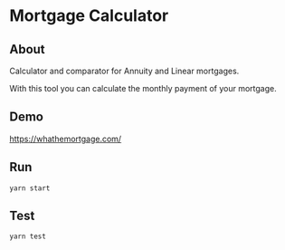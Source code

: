 # Mortgage Calculator

## About
Calculator and comparator for Annuity and Linear mortgages.

With this tool you can calculate the monthly payment of your mortgage.

## Demo
https://whathemortgage.com/

## Run

```
yarn start
```
## Test
```
yarn test
```